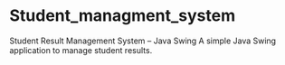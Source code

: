 # Student_managment_system
Student Result Management System – Java Swing  A simple Java Swing application to manage student results.
